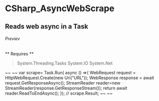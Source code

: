 # CSharp_AsyncWebScrape
## Reads web async in a Task
###### Previev
** Requires **
> System.Threading.Tasks
> System.IO
> System.Net

~~                ~~
var scrape= Task.Run( async () =>{
WebRequest request = HttpWebRequest.Create(new Uri("URL"));
WebResponse response = await request.GetResponseAsync();
StreamReader reader=new StreamReader(response.GetResponseStream());
return await reader.ReadToEndAsync();
});
// scrape.Result;
~~                ~~

